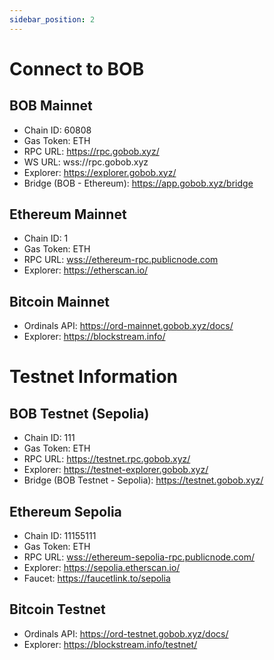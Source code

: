 ```yaml
---
sidebar_position: 2
---
```


# Connect to BOB

## BOB Mainnet

- Chain ID: 60808
- Gas Token: ETH
- RPC URL: https://rpc.gobob.xyz/
- WS URL: wss://rpc.gobob.xyz
- Explorer: https://explorer.gobob.xyz/
- Bridge (BOB - Ethereum): https://app.gobob.xyz/bridge

## Ethereum Mainnet

- Chain ID: 1
- Gas Token: ETH
- RPC URL: [wss://ethereum-rpc.publicnode.com](wss://ethereum-rpc.publicnode.com)
- Explorer: https://etherscan.io/

## Bitcoin Mainnet

- Ordinals API: https://ord-mainnet.gobob.xyz/docs/
- Explorer: https://blockstream.info/

# Testnet Information

## BOB Testnet (Sepolia)

- Chain ID: 111
- Gas Token: ETH
- RPC URL: https://testnet.rpc.gobob.xyz/
- Explorer: https://testnet-explorer.gobob.xyz/
- Bridge (BOB Testnet - Sepolia): https://testnet.gobob.xyz/

## Ethereum Sepolia

- Chain ID: 11155111
- Gas Token: ETH
- RPC URL: [wss://ethereum-sepolia-rpc.publicnode.com/](wss://ethereum-sepolia-rpc.publicnode.com/)
- Explorer: https://sepolia.etherscan.io/
- Faucet: https://faucetlink.to/sepolia

## Bitcoin Testnet

- Ordinals API: https://ord-testnet.gobob.xyz/docs/
- Explorer: https://blockstream.info/testnet/
